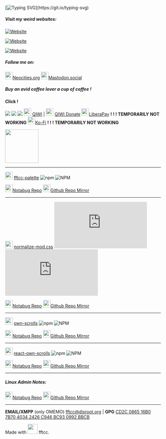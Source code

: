 [![Typing SVG](http://readme-typing-svg.herokuapp.com?duration=3000&color=FF99CC&vCenter=true&multiline=true&height=90&lines=Hello+wanderer!+They+call+me;FREAK+FROM+THE+COMPUTER+CLUB%2C;fftcc+in+short.)](https://git.io/typing-svg)

##### **Visit my weird websites**:

[![Website](https://img.shields.io/website?down_color=ed4e50&down_message=offline&label=ff99cc.art&style=flat-square&up_color=50ee80&up_message=online&url=https%3A%2F%2Fff99cc.art)](https://ff99cc.art)

[![Website](https://img.shields.io/website?down_color=ed4e50&down_message=offline&label=ff99cc.neocities.org&style=flat-square&up_color=50ee80&up_message=online&url=https%3A%2F%2Fff99cc.neocities.org)](https://ff99cc.neocities.org)

<a href="dontlose.link">![Website](https://img.shields.io/website?down_color=ed4e50&down_message=offline&label=dontlose.link&style=flat-square&up_color=50ee80&up_message=online&url=https%3A%2F%2Fdontlose.link)</a>



##### Follow me on:

<img src="https://notabug.org/fftcc/Buy-me-a-coffee/raw/main/badges/neocities.png" style="width:24px;" />[Neocities.org](neocities.org/fftcc)
<img src="https://notabug.org/fftcc/Buy-me-a-coffee/raw/main/badges/mastodon.png" style="width:24px;" />[Mastodon.social](mastodon.social/fftcc)



##### Buy an avid coffee lover a cup of coffee !

**Click !**

![](https://notabug.org/fftcc/Buy-me-a-coffee/raw/main/btc/btc.png)
![](https://notabug.org/fftcc/Buy-me-a-coffee/raw/main/trx/usdt-trx.png)
![](https://notabug.org/fftcc/Buy-me-a-coffee/raw/main/xmr/xmr.png)
<img src="https://notabug.org/fftcc/Buy-me-a-coffee/raw/main/badges/qiwi-logo.png" style="width:24px;" /> [QIWI](qiwi.com/n/RUSSI698)   |   <img src="https://notabug.org/fftcc/Buy-me-a-coffee/raw/main/badges/qiwi2-logo.png" style="width:24px;" /> [QIWI Donate](https://donate.qiwi.com/payin/copywtf)
<img src="https://notabug.org/fftcc/Buy-me-a-coffee/raw/main/badges/liberapay-logo.png" style="width:24px;" />[LiberaPay](https://liberapay.com/fftcc/) **! ! ! TEMPORARILY NOT WORKING**
<img src="https://notabug.org/fftcc/Buy-me-a-coffee/raw/main/badges/ko-fi-logo.png" style="width:24px;" />[Ko-Fi](ko-fi.com/fftcc) **! ! ! TEMPORARILY NOT WORKING**

<img src="https://notabug.org/fftcc/Buy-me-a-coffee/raw/main/badges/npm-svgrepo-com-red2.png" style="width:108px;" />

---

<img src="https://notabug.org/fftcc/Buy-me-a-coffee/raw/main/badges/npm.png" style="width:24px;" /> [fftcc-palette](https://www.npmjs.com/package/fftcc-palette)  ![npm](https://img.shields.io/npm/v/fftcc-palette?color=%239867f0&style=flat-square) ![NPM](https://img.shields.io/npm/l/fftcc-palette?color=%23ff99cc&style=flat-square)

<img src="https://notabug.org/fftcc/Buy-me-a-coffee/raw/main/badges/git.png" style="width:24px;" />[Notabug Repo](https://notabug.org/fftcc/fftcc-palette) <img src="https://notabug.org/fftcc/Buy-me-a-coffee/raw/main/badges/github.png" style="width:24px;" />[Github Repo Mirror](https://github.com/fftcc/fftcc-palette)

---

<img src="https://notabug.org/fftcc/Buy-me-a-coffee/raw/main/badges/npm.png" style="width:24px;" /> [normalize-mod.css](https://www.npmjs.com/package/normalize-mod.css)  ![npm](https://img.shields.io/npm/v/normalize-mod.css?color=%239867f0&style=flat-square) ![NPM](https://img.shields.io/npm/l/normalize-mod.css?color=%23ff99cc&style=flat-square)

<img src="https://notabug.org/fftcc/Buy-me-a-coffee/raw/main/badges/git.png" style="width:24px;" />[Notabug Repo](https://notabug.org/fftcc/normalize-mod.css) <img src="https://notabug.org/fftcc/Buy-me-a-coffee/raw/main/badges/github.png" style="width:24px;" />[Github Repo Mirror](https://github.com/fftcc/normalize-mod.css)

---

<img src="https://notabug.org/fftcc/Buy-me-a-coffee/raw/main/badges/npm.png" style="width:24px;" /> [own-scrolls](https://www.npmjs.com/package/own-scrolls)  ![npm](https://img.shields.io/npm/v/own-scrolls?color=%239867f0&style=flat-square) ![NPM](https://img.shields.io/npm/l/own-scrolls?color=%23ff99cc&style=flat-square)

<img src="https://notabug.org/fftcc/Buy-me-a-coffee/raw/main/badges/git.png" style="width:24px;" />[Notabug Repo](https://notabug.org/fftcc/own-scrolls) <img src="https://notabug.org/fftcc/Buy-me-a-coffee/raw/main/badges/github.png" style="width:24px;" />[Github Repo Mirror](https://github.com/fftcc/own-scrolls)

---

<img src="https://notabug.org/fftcc/Buy-me-a-coffee/raw/main/badges/npm.png" style="width:24px;" /> [react-own-scrolls](https://www.npmjs.com/package/react-own-scrolls)  ![npm](https://img.shields.io/npm/v/react-own-scrolls?color=%239867f0&style=flat-square) ![NPM](https://img.shields.io/npm/l/react-own-scrolls?color=%23ff99cc&style=flat-square)

<img src="https://notabug.org/fftcc/Buy-me-a-coffee/raw/main/badges/git.png" style="width:24px;" />[Notabug Repo](https://notabug.org/fftcc/react-own-scrolls) <img src="https://notabug.org/fftcc/Buy-me-a-coffee/raw/main/badges/github.png" style="width:24px;" />[Github Repo Mirror](https://github.com/fftcc/react-own-scrolls)

---


##### **Linux Admin Notes**:

<img src="https://notabug.org/fftcc/Buy-me-a-coffee/raw/main/badges/git.png" style="width:24px;" />[Notabug Repo](https://notabug.org/fftcc/journal-admin)
<img src="https://notabug.org/fftcc/Buy-me-a-coffee/raw/main/badges/github.png" style="width:24px;" />[Github Repo Mirror](https://github.com/fftcc/journal-admin)



---

**EMAIL/XMPP** (only OMEMO) <fftcc@disroot.org> | **GPG** [CD2C 0865 16B0 7B70 4034  2426 C946 BC93 0992 BBCB](example)





Made with <img src="https://notabug.org/fftcc/Buy-me-a-coffee/raw/main/badges/love.png" style="width:32px;" /> fftcc.

